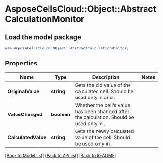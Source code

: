 # AsposeCellsCloud::Object::AbstractCalculationMonitor 

## Load the model package
```perl
use AsposeCellsCloud::Object::AbstractCalculationMonitor;
```

## Properties
Name | Type | Description | Notes
------------ | ------------- | ------------- | -------------
**OriginalValue** | **string** | Gets the old value of the calculated cell. Should be used only in  and .  |
**ValueChanged** | **boolean** | Whether the cell's value has been changed after the calculation.  Should be used only in .         |
**CalculatedValue** | **string** | Gets the newly calculated value of the cell. Should be used only in .         |  

[[Back to Model list]](../README.md#documentation-for-models) [[Back to API list]](../README.md#documentation-for-api-endpoints) [[Back to README]](../README.md)

